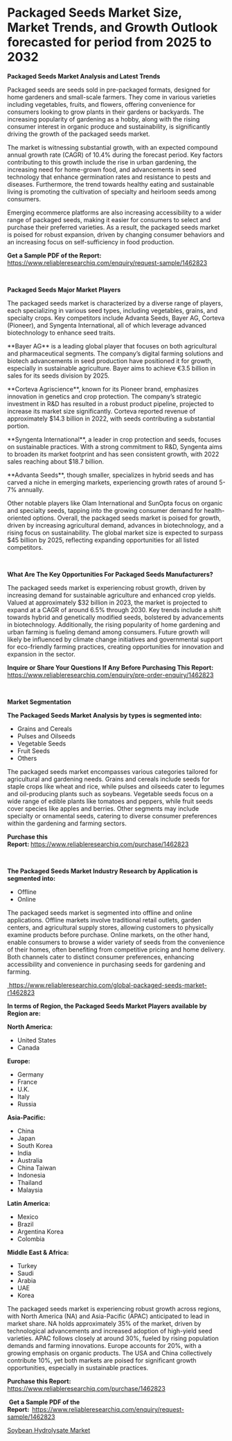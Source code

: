 <p><h1>Packaged Seeds Market Size, Market Trends, and Growth Outlook forecasted for period from 2025 to 2032</h1></p><p><strong>Packaged Seeds Market Analysis and Latest Trends</strong></p>
<p><p>Packaged seeds are seeds sold in pre-packaged formats, designed for home gardeners and small-scale farmers. They come in various varieties including vegetables, fruits, and flowers, offering convenience for consumers looking to grow plants in their gardens or backyards. The increasing popularity of gardening as a hobby, along with the rising consumer interest in organic produce and sustainability, is significantly driving the growth of the packaged seeds market.</p><p>The market is witnessing substantial growth, with an expected compound annual growth rate (CAGR) of 10.4% during the forecast period. Key factors contributing to this growth include the rise in urban gardening, the increasing need for home-grown food, and advancements in seed technology that enhance germination rates and resistance to pests and diseases. Furthermore, the trend towards healthy eating and sustainable living is promoting the cultivation of specialty and heirloom seeds among consumers.</p><p>Emerging ecommerce platforms are also increasing accessibility to a wider range of packaged seeds, making it easier for consumers to select and purchase their preferred varieties. As a result, the packaged seeds market is poised for robust expansion, driven by changing consumer behaviors and an increasing focus on self-sufficiency in food production.</p></p>
<p><strong>Get a Sample PDF of the Report:&nbsp;</strong> <a href="https://www.reliableresearchiq.com/enquiry/request-sample/1462823?utm_campaign=3066&utm_medium=2&utm_source=Github&utm_content=ia&utm_term=30032025&utm_id=packaged-seeds">https://www.reliableresearchiq.com/enquiry/request-sample/1462823</a></p>
<p>&nbsp;</p>
<p><strong>Packaged Seeds Major Market Players</strong></p>
<p><p>The packaged seeds market is characterized by a diverse range of players, each specializing in various seed types, including vegetables, grains, and specialty crops. Key competitors include Advanta Seeds, Bayer AG, Corteva (Pioneer), and Syngenta International, all of which leverage advanced biotechnology to enhance seed traits.</p><p>**Bayer AG** is a leading global player that focuses on both agricultural and pharmaceutical segments. The company’s digital farming solutions and biotech advancements in seed production have positioned it for growth, especially in sustainable agriculture. Bayer aims to achieve €3.5 billion in sales for its seeds division by 2025.</p><p>**Corteva Agriscience**, known for its Pioneer brand, emphasizes innovation in genetics and crop protection. The company’s strategic investment in R&D has resulted in a robust product pipeline, projected to increase its market size significantly. Corteva reported revenue of approximately $14.3 billion in 2022, with seeds contributing a substantial portion.</p><p>**Syngenta International**, a leader in crop protection and seeds, focuses on sustainable practices. With a strong commitment to R&D, Syngenta aims to broaden its market footprint and has seen consistent growth, with 2022 sales reaching about $18.7 billion. </p><p>**Advanta Seeds**, though smaller, specializes in hybrid seeds and has carved a niche in emerging markets, experiencing growth rates of around 5-7% annually. </p><p>Other notable players like Olam International and SunOpta focus on organic and specialty seeds, tapping into the growing consumer demand for health-oriented options. Overall, the packaged seeds market is poised for growth, driven by increasing agricultural demand, advances in biotechnology, and a rising focus on sustainability. The global market size is expected to surpass $45 billion by 2025, reflecting expanding opportunities for all listed competitors.</p></p>
<p>&nbsp;</p>
<p><strong>What Are The Key Opportunities For Packaged Seeds Manufacturers?</strong></p>
<p><p>The packaged seeds market is experiencing robust growth, driven by increasing demand for sustainable agriculture and enhanced crop yields. Valued at approximately $32 billion in 2023, the market is projected to expand at a CAGR of around 6.5% through 2030. Key trends include a shift towards hybrid and genetically modified seeds, bolstered by advancements in biotechnology. Additionally, the rising popularity of home gardening and urban farming is fueling demand among consumers. Future growth will likely be influenced by climate change initiatives and governmental support for eco-friendly farming practices, creating opportunities for innovation and expansion in the sector.</p></p>
<p><strong>Inquire or Share Your Questions If Any Before Purchasing This Report:</strong> <a href="https://www.reliableresearchiq.com/enquiry/pre-order-enquiry/1462823?utm_campaign=3066&utm_medium=2&utm_source=Github&utm_content=ia&utm_term=30032025&utm_id=packaged-seeds">https://www.reliableresearchiq.com/enquiry/pre-order-enquiry/1462823</a></p>
<p>&nbsp;</p>
<p><strong>Market Segmentation</strong></p>
<p><strong>The Packaged Seeds Market Analysis by types is segmented into:</strong></p>
<p><ul><li>Grains and Cereals</li><li>Pulses and Oilseeds</li><li>Vegetable Seeds</li><li>Fruit Seeds</li><li>Others</li></ul></p>
<p><p>The packaged seeds market encompasses various categories tailored for agricultural and gardening needs. Grains and cereals include seeds for staple crops like wheat and rice, while pulses and oilseeds cater to legumes and oil-producing plants such as soybeans. Vegetable seeds focus on a wide range of edible plants like tomatoes and peppers, while fruit seeds cover species like apples and berries. Other segments may include specialty or ornamental seeds, catering to diverse consumer preferences within the gardening and farming sectors.</p></p>
<p><strong>Purchase this Report:&nbsp;</strong><a href="https://www.reliableresearchiq.com/purchase/1462823?utm_campaign=3066&utm_medium=2&utm_source=Github&utm_content=ia&utm_term=30032025&utm_id=packaged-seeds">https://www.reliableresearchiq.com/purchase/1462823</a></p>
<p>&nbsp;</p>
<p><strong>The Packaged Seeds Market Industry Research by Application is segmented into:</strong></p>
<p><ul><li>Offline</li><li>Online</li></ul></p>
<p><p>The packaged seeds market is segmented into offline and online applications. Offline markets involve traditional retail outlets, garden centers, and agricultural supply stores, allowing customers to physically examine products before purchase. Online markets, on the other hand, enable consumers to browse a wider variety of seeds from the convenience of their homes, often benefiting from competitive pricing and home delivery. Both channels cater to distinct consumer preferences, enhancing accessibility and convenience in purchasing seeds for gardening and farming.</p></p>
<p><a href="https://www.reliableresearchiq.com/global-packaged-seeds-market-r1462823?utm_campaign=3066&utm_medium=2&utm_source=Github&utm_content=ia&utm_term=30032025&utm_id=packaged-seeds">&nbsp;https://www.reliableresearchiq.com/global-packaged-seeds-market-r1462823</a></p>
<p><strong>In terms of Region, the Packaged Seeds Market Players available by Region are:</strong></p>
<p>
    <p> <strong> North America: </strong>
        <ul>
            <li>United States</li>
            <li>Canada</li>
        </ul>
        </p> 
    <p> <strong> Europe: </strong>
        <ul>
            <li>Germany</li>
            <li>France</li>
            <li>U.K.</li>
            <li>Italy</li>
            <li>Russia</li>
        </ul>
        </p> 
    <p> <strong> Asia-Pacific: </strong>
        <ul>
            <li>China</li>
            <li>Japan</li>
            <li>South Korea</li>
            <li>India</li>
            <li>Australia</li>
            <li>China Taiwan</li>
            <li>Indonesia</li>
            <li>Thailand</li>
            <li>Malaysia</li>
        </ul>
        </p> 
    <p> <strong> Latin America: </strong>
        <ul>
            <li>Mexico</li>
            <li>Brazil</li>
            <li>Argentina Korea</li>
            <li>Colombia</li>
        </ul>
        </p> 
    <p> <strong> Middle East & Africa: </strong>
        <ul>
            <li>Turkey</li>
            <li>Saudi</li>
            <li>Arabia</li>
            <li>UAE</li>
            <li>Korea</li>
        </ul>
    </p>
    </p>
<p><p>The packaged seeds market is experiencing robust growth across regions, with North America (NA) and Asia-Pacific (APAC) anticipated to lead in market share. NA holds approximately 35% of the market, driven by technological advancements and increased adoption of high-yield seed varieties. APAC follows closely at around 30%, fueled by rising population demands and farming innovations. Europe accounts for 20%, with a growing emphasis on organic products. The USA and China collectively contribute 10%, yet both markets are poised for significant growth opportunities, especially in sustainable practices.</p></p>
<p><strong>Purchase this Report: </strong><a href="https://www.reliableresearchiq.com/purchase/1462823?utm_campaign=3066&utm_medium=2&utm_source=Github&utm_content=ia&utm_term=30032025&utm_id=packaged-seeds">https://www.reliableresearchiq.com/purchase/1462823</a></p>
<p>&nbsp;<strong>Get a Sample PDF of the Report:&nbsp;&nbsp;</strong><a href="https://www.reliableresearchiq.com/enquiry/request-sample/1462823?utm_campaign=3066&utm_medium=2&utm_source=Github&utm_content=ia&utm_term=30032025&utm_id=packaged-seeds">https://www.reliableresearchiq.com/enquiry/request-sample/1462823</a></p>
<p><strong></strong></p>
<p><p><a href="https://github.com/awalinfucci/Market-Research-Report-List-1/blob/main/soybean-hydrolysate-market.md?utm_campaign=3066&utm_medium=2&utm_source=Github&utm_content=ia&utm_term=30032025&utm_id=packaged-seeds">Soybean Hydrolysate Market</a></p></p>